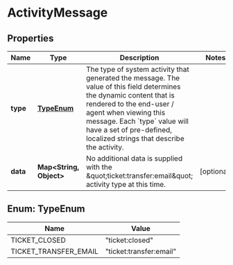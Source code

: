 

# ActivityMessage


## Properties

| Name | Type | Description | Notes |
|------------ | ------------- | ------------- | -------------|
|**type** | [**TypeEnum**](#TypeEnum) | The type of system activity that generated the message. The value of this field determines the dynamic content that is rendered to the end-user / agent when viewing this message. Each &#x60;type&#x60; value will have a set of pre-defined, localized strings that describe the activity. |  |
|**data** | **Map&lt;String, Object&gt;** | No additional data is supplied with the \&quot;ticket:transfer:email\&quot; activity type at this time. |  [optional] |



## Enum: TypeEnum

| Name | Value |
|---- | -----|
| TICKET_CLOSED | &quot;ticket:closed&quot; |
| TICKET_TRANSFER_EMAIL | &quot;ticket:transfer:email&quot; |



